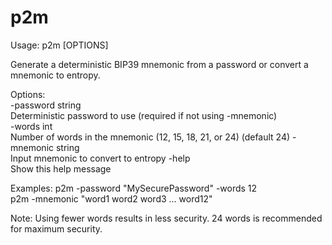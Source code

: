 # p2m
Usage: p2m [OPTIONS]

Generate a deterministic BIP39 mnemonic from a password or convert a mnemonic to entropy.

Options:  
  -password string  
        Deterministic password to use (required if not using -mnemonic)  
  -words int  
        Number of words in the mnemonic (12, 15, 18, 21, or 24) (default 24) 
  -mnemonic string     
        Input mnemonic to convert to entropy 
  -help  
        Show this help message 

Examples: 
  p2m -password "MySecurePassword" -words 12  
  p2m -mnemonic "word1 word2 word3 ... word12" 

Note: Using fewer words results in less security. 24 words is recommended for maximum security.
